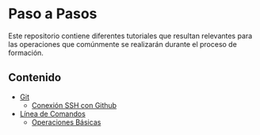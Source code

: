 # Paso a Pasos

Este repositorio contiene diferentes tutoriales que resultan relevantes para las operaciones que comúnmente se realizarán durante el proceso de formación.

## Contenido

- [Git](git/readme.md)
    - [Conexión SSH con Github](git/connect_ssh.md)
- [Línea de Comandos](cli/readme.md)
    - [Operaciones Básicas](cli/basic_operations.md)
